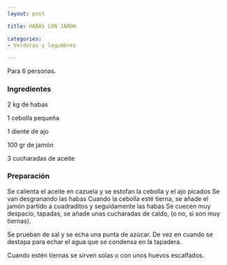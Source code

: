 ```yaml
---
layout: post

title: HABAS CON JAMÓN

categories:
- Verduras y legumbres

---
```

Para 6 personas.

<h3>Ingredientes</h3>

2 kg de habas

1 cebolla pequeña

1 diente de ajo

100 gr de jamón

3 cucharadas de aceite

<h3>Preparación</h3>

Se calienta el aceite en cazuela y se estofan la cebolla y el ajo picados Se van desgranando las habas Cuando la cebolla esté tierna, se añade el jamón partido a cuadraditos y seguidamente las habas Se cuecen muy despacio, tapadas, se añade unas cucharadas de caldo, (o no, si son muy tiernas).

Se prueban de sal y se echa una punta de azúcar. De vez en cuando se destapa para echar el agua que se condensa en la tapadera.

Cuando estén tiernas se sirven solas o con unos huevos escalfados.